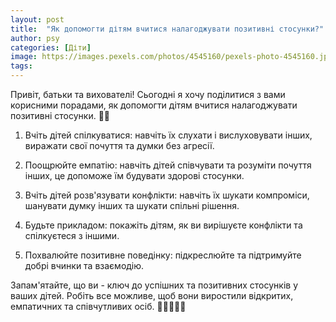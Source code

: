 ```yaml
---
layout: post
title:  "Як допомогти дітям вчитися налагоджувати позитивні стосунки?"
author: psy
categories: [Діти]
image: https://images.pexels.com/photos/4545160/pexels-photo-4545160.jpeg?auto=compress&cs=tinysrgb&fit=crop&h=627&w=1200
tags: 
---
```


Привіт, батьки та вихователі! Сьогодні я хочу поділитися з вами корисними порадами, як допомогти дітям вчитися налагоджувати позитивні стосунки. 🧒👧

1. Вчіть дітей спілкуватися: навчіть їх слухати і вислуховувати інших, виражати свої почуття та думки без агресії.

2. Поощрюйте емпатію: навчіть дітей співчувати та розуміти почуття інших, це допоможе їм будувати здорові стосунки.

3. Вчіть дітей розв'язувати конфлікти: навчіть їх шукати компроміси, шанувати думку інших та шукати спільні рішення.

4. Будьте прикладом: покажіть дітям, як ви вирішуєте конфлікти та спілкуєтеся з іншими.

5. Похвалюйте позитивне поведінку: підкреслюйте та підтримуйте добрі вчинки та взаємодію.

Запам'ятайте, що ви - ключ до успішних та позитивних стосунків у ваших дітей. Робіть все можливе, щоб вони виростили відкритих, емпатичних та співчутливих осіб. 🌟👨‍👩‍👧‍👦


